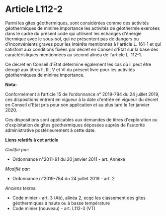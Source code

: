 # Article L112-2

Parmi les gîtes géothermiques, sont considérées comme des activités géothermiques de minime importance les activités de
géothermie exercées dans le cadre du présent code qui utilisent les échanges d'énergie thermique avec le sous-sol, qui ne
présentent pas de dangers ou d'inconvénients graves pour les intérêts mentionnés à l'article L. 161-1 et qui satisfont aux
conditions fixées par décret en Conseil d'Etat sur la base des caractéristiques mentionnées au second alinéa de l'article L.
112-1.

Ce décret en Conseil d'Etat détermine également les cas où il peut être dérogé aux titres II, III, V et VI du présent livre
pour les activités géothermiques de minime importance.

**Nota:**

Conformément à l’article 15 de l’ordonnance n° 2019-784 du 24 juillet 2019, ces dispositions entrent en vigueur à la date
d'entrée en vigueur du décret en Conseil d'Etat pris pour son application et au plus tard le 1er janvier 2020.

Ces dispositions sont applicables aux demandes de titres d'exploration ou d'exploitation de gîtes géothermiques déposées
auprès de l'autorité administrative postérieurement à cette date.

**Liens relatifs à cet article**

_Codifié par_:

  - Ordonnance n°2011-91 du 20 janvier 2011 - art. Annexe

_Modifié par_:

  - Ordonnance n°2019-784 du 24 juillet 2019 - art. 2

_Anciens textes_:

  - Code minier - art. 3 (Ab), alinéa 2, ecqc les classement des gites géothermiques à haute ou à basse température
  - Code minier (nouveau) - art. L112-3 (VT)
